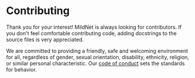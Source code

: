 # Contributing

Thank you for your interest! MildNet is always looking for contributors. If you
don't feel comfortable contributing code, adding docstrings to the source files
is very appreciated.

We are committed to providing a friendly, safe and welcoming environment for all,
regardless of gender, sexual orientation, disability, ethnicity, religion,
or similar personal characteristic.
Our [code of conduct](./CONDUCT.md) sets the standards for behavior.
